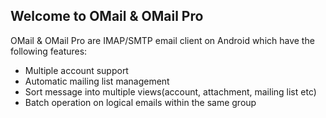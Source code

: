 ## Welcome to OMail & OMail Pro 

OMail & OMail Pro are IMAP/SMTP email client on Android which have the following features:

- Multiple account support
- Automatic mailing list management
- Sort message into multiple views(account, attachment, mailing list etc)
- Batch operation on logical emails within the same group


